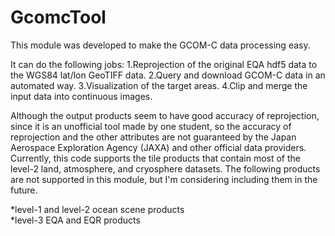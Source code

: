 # GcomcTool
This module was developed to make the GCOM-C data processing easy.

It can do the following jobs:
1.Reprojection of the original EQA hdf5 data to the WGS84 lat/lon GeoTIFF data.
2.Query and download GCOM-C data in an automated way.
3.Visualization of the target areas.
4.Clip and merge the input data into continuous images.

Although the output products seem to have good accuracy of reprojection, since it is an unofficial tool made by one student, so the accuracy of reprojection and the other attributes are not guaranteed by the Japan Aerospace Exploration Agency (JAXA) and other official data providers.
Currently, this code supports the tile products that contain most of the level-2 land, atmosphere, and cryosphere datasets. The following products are not supported in this module, but I'm considering including them in the future. 

*level-1 and level-2 ocean scene products <br>
*level-3 EQA and EQR products
